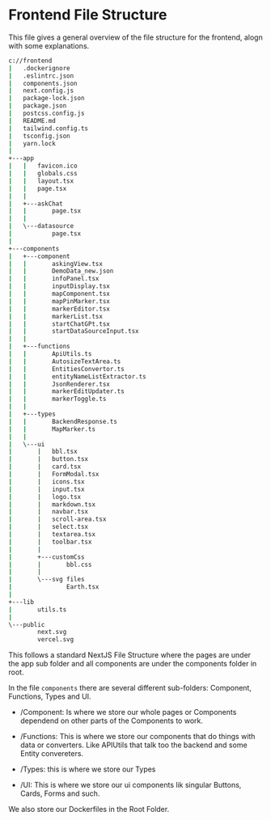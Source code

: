 # Frontend File Structure

This file gives a general overview of the file structure for the frontend, alogn with some explanations.

```cmd
c://frontend
|   .dockerignore
|   .eslintrc.json
|   components.json
|   next.config.js
|   package-lock.json
|   package.json
|   postcss.config.js
|   README.md
|   tailwind.config.ts
|   tsconfig.json
|   yarn.lock
|
+---app
|   |   favicon.ico
|   |   globals.css
|   |   layout.tsx
|   |   page.tsx
|   |
|   +---askChat
|   |       page.tsx
|   |
|   \---datasource
|           page.tsx
|
+---components
|   +---component
|   |       askingView.tsx
|   |       DemoData_new.json
|   |       infoPanel.tsx
|   |       inputDisplay.tsx
|   |       mapComponent.tsx
|   |       mapPinMarker.tsx
|   |       markerEditor.tsx
|   |       markerList.tsx
|   |       startChatGPt.tsx
|   |       startDataSourceInput.tsx
|   |
|   +---functions
|   |       ApiUtils.ts
|   |       AutosizeTextArea.ts
|   |       EntitiesConvertor.ts
|   |       entityNameListExtractor.ts
|   |       JsonRenderer.tsx
|   |       markerEditUpdater.ts
|   |       markerToggle.ts
|   |
|   +---types
|   |       BackendResponse.ts
|   |       MapMarker.ts
|   |
|   \---ui
|       |   bbl.tsx
|       |   button.tsx
|       |   card.tsx
|       |   FormModal.tsx
|       |   icons.tsx
|       |   input.tsx
|       |   logo.tsx
|       |   markdown.tsx
|       |   navbar.tsx
|       |   scroll-area.tsx
|       |   select.tsx
|       |   textarea.tsx
|       |   toolbar.tsx
|       |
|       +---customCss
|       |       bbl.css
|       |
|       \---svg files
|               Earth.tsx
|
+---lib
|       utils.ts
|
\---public
        next.svg
        vercel.svg
```

This follows a standard NextJS File Structure where the pages are under the app sub folder and all components are under the components folder in root. 

In the file `components` there are several different sub-folders: Component, Functions, Types and UI. 

- /Component: Is where we store our whole pages or Components dependend on other parts of the Components to work.

- /Functions: This is where we store our components that do things with data or converters. Like APIUtils that talk too the backend and some Entity convereters.

- /Types: this is where we store our Types

- /UI: This is where we store our ui components lik singular Buttons, Cards, Forms and such.

We also store our Dockerfiles in the Root Folder.